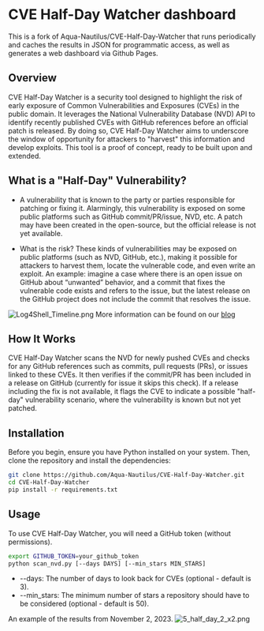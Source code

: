 # CVE Half-Day Watcher dashboard

This is a fork of Aqua-Nautilus/CVE-Half-Day-Watcher that runs periodically and caches the results in JSON for programmatic access, as well as generates a web dashboard via Github Pages.

## Overview

CVE Half-Day Watcher is a security tool designed to highlight the risk of early exposure of Common Vulnerabilities and Exposures (CVEs) in the public domain. It leverages the National Vulnerability Database (NVD) API to identify recently published CVEs with GitHub references before an official patch is released. By doing so, CVE Half-Day Watcher aims to underscore the window of opportunity for attackers to "harvest" this information and develop exploits.
This tool is a proof of concept, ready to be built upon and extended.

## What is a "Half-Day" Vulnerability?
*  A vulnerability that is known to the party or parties responsible for patching or fixing it. 
Alarmingly, this vulnerability is exposed on some public platforms such as GitHub commit/PR/issue, NVD, etc. 
A patch may have been created in the open-source, but the official release is not yet available.

* What is the risk? These kinds of vulnerabilities may be exposed on public platforms (such as NVD, GitHub, etc.), making it possible for attackers to harvest them, locate the vulnerable code, and even write an exploit.
An example: imagine a case where there is an open issue on GitHub about “unwanted” behavior, and a commit that fixes the vulnerable code exists and refers to the issue, but the latest release on the GitHub project does not include the commit that resolves the issue.

![Log4Shell_Timeline.png](/misc/Log4Shell_Timeline.png)
More information can be found on our [blog](https://blog.aquasec.com/50-shades-of-vulnerabilities-uncovering-flaws-in-open-source-vulnerability-disclosures)

## How It Works

CVE Half-Day Watcher scans the NVD for newly pushed CVEs and checks for any GitHub references such as commits, pull requests (PRs), or issues linked to these CVEs.
It then verifies if the commit/PR has been included in a release on GitHub (currently for issue it skips this check). If a release including the fix is not available, it flags the CVE to indicate a possible "half-day" vulnerability scenario, where the vulnerability is known but not yet patched.

## Installation

Before you begin, ensure you have Python installed on your system. Then, clone the repository and install the dependencies:

```bash
git clone https://github.com/Aqua-Nautilus/CVE-Half-Day-Watcher.git
cd CVE-Half-Day-Watcher
pip install -r requirements.txt
```

## Usage
To use CVE Half-Day Watcher, you will need a GitHub token (without permissions).

```bash
export GITHUB_TOKEN=your_github_token
python scan_nvd.py [--days DAYS] [--min_stars MIN_STARS]
```

* --days: The number of days to look back for CVEs (optional - default is 3).
* --min_stars: The minimum number of stars a repository should have to be considered (optional - default is 50).

An example of the results from November 2, 2023.
![5_half_day_2_x2.png](/misc/5_half_day_2_x2.png)

